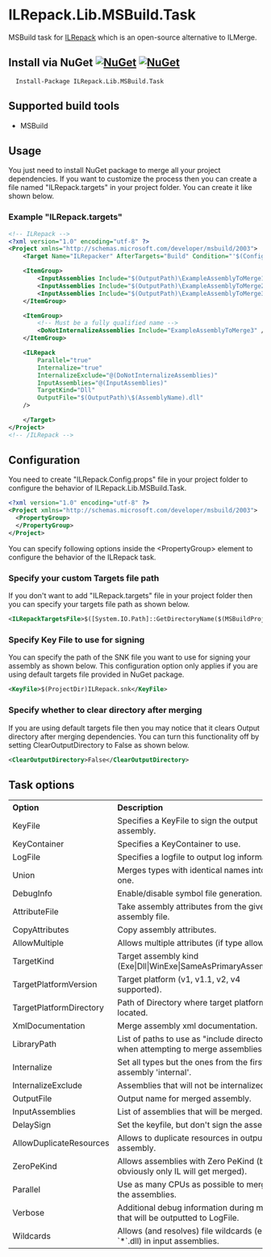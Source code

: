 # ILRepack.Lib.MSBuild.Task

MSBuild task for [ILRepack](https://github.com/gluck/il-repack) which is an open-source alternative to ILMerge.

## Install via NuGet [![NuGet](https://img.shields.io/nuget/v/ILRepack.Lib.MSBuild.Task.svg)](https://www.nuget.org/packages/ILRepack.Lib.MSBuild.Task/) [![NuGet](https://img.shields.io/nuget/dt/ILRepack.Lib.MSBuild.Task.svg)](https://www.nuget.org/packages/ILRepack.Lib.MSBuild.Task/)

      Install-Package ILRepack.Lib.MSBuild.Task

## Supported build tools

* MSBuild

## Usage

You just need to install NuGet package to merge all your project dependencies. If you want to customize the process then you can create a file named "ILRepack.targets" in your project folder. You can create it like shown below.

### Example "ILRepack.targets"

```xml
<!-- ILRepack -->
<?xml version="1.0" encoding="utf-8" ?>
<Project xmlns="http://schemas.microsoft.com/developer/msbuild/2003">
    <Target Name="ILRepacker" AfterTargets="Build" Condition="'$(Configuration)' == 'Release'">

    <ItemGroup>
        <InputAssemblies Include="$(OutputPath)\ExampleAssemblyToMerge1.dll" />
        <InputAssemblies Include="$(OutputPath)\ExampleAssemblyToMerge2.dll" />
        <InputAssemblies Include="$(OutputPath)\ExampleAssemblyToMerge3.dll" />
    </ItemGroup>

    <ItemGroup>
        <!-- Must be a fully qualified name -->
        <DoNotInternalizeAssemblies Include="ExampleAssemblyToMerge3" />
    </ItemGroup>

    <ILRepack
        Parallel="true"
        Internalize="true"
        InternalizeExclude="@(DoNotInternalizeAssemblies)"
        InputAssemblies="@(InputAssemblies)"
        TargetKind="Dll"
        OutputFile="$(OutputPath)\$(AssemblyName).dll"
    />

    </Target>
</Project>
<!-- /ILRepack -->
```

## Configuration

You need to create "ILRepack.Config.props" file in your project folder to configure the behavior of ILRepack.Lib.MSBuild.Task.

```xml
<?xml version="1.0" encoding="utf-8" ?>
<Project xmlns="http://schemas.microsoft.com/developer/msbuild/2003">
  <PropertyGroup>
  </PropertyGroup>
</Project>
```

You can specify following options inside the &lt;PropertyGroup&gt; element to configure the behavior of the ILRepack task.

### Specify your custom Targets file path

If you don't want to add "ILRepack.targets" file in your project folder then you can specify your targets file path as shown below.

```xml
<ILRepackTargetsFile>$([System.IO.Path]::GetDirectoryName($(MSBuildProjectDirectory)))\ILRepack.targets</ILRepackTargetsFile>
```

### Specify Key File to use for signing

You can specify the path of the SNK file you want to use for signing your assembly as shown below. This configuration option only applies if you are using default targets file provided in NuGet package.

```xml
<KeyFile>$(ProjectDir)ILRepack.snk</KeyFile>
```

### Specify whether to clear directory after merging

If you are using default targets file then you may notice that it clears Output directory after merging dependencies. You can turn this functionality off by setting ClearOutputDirectory to False as shown below.

```xml
<ClearOutputDirectory>False</ClearOutputDirectory>
```

## Task options

<table border="0" cellpadding="3" cellspacing="0" width="90%" id="tasksTable">
    <tr>
        <th align="left" width="190">
            Option
        </th>
        <th align="left">
            Description
        </th>
    </tr>
	<tr>
        <td>
           KeyFile
        </td>
        <td>
            Specifies a KeyFile to sign the output assembly.
        </td>
    </tr>
	<tr>
        <td>
           KeyContainer
        </td>
        <td>
            Specifies a KeyContainer to use.
        </td>
    </tr>
	<tr>
        <td>
           LogFile
        </td>
        <td>
           Specifies a logfile to output log information.
        </td>
    </tr>
	<tr>
        <td>
           Union
        </td>
        <td>
           Merges types with identical names into one.
        </td>
    </tr>
	<tr>
        <td>
            DebugInfo
        </td>
        <td>
            Enable/disable symbol file generation.
        </td>
    </tr>
	<tr>
        <td>
            AttributeFile
        </td>
        <td>
            Take assembly attributes from the given assembly file.
        </td>
    </tr>
	<tr>
        <td>
            CopyAttributes
        </td>
        <td>
            Copy assembly attributes.
        </td>
    </tr>
	<tr>
        <td>
            AllowMultiple
        </td>
        <td>
            Allows multiple attributes (if type allows).
        </td>
    </tr>
	<tr>
        <td>
            TargetKind
        </td>
        <td>
            Target assembly kind (Exe|Dll|WinExe|SameAsPrimaryAssembly).
        </td>
    </tr>
	<tr>
        <td>
            TargetPlatformVersion
        </td>
        <td>
            Target platform (v1, v1.1, v2, v4 supported).
        </td>
    </tr>
	<tr>
        <td>
            TargetPlatformDirectory
        </td>
        <td>
            Path of Directory where target platform is located.
        </td>
    </tr>
	<tr>
        <td>
            XmlDocumentation
        </td>
        <td>
            Merge assembly xml documentation.
        </td>
    </tr>
	<tr>
        <td>
            LibraryPath
        </td>
        <td>
            List of paths to use as "include directories" when attempting to merge assemblies.
        </td>
    </tr>
	<tr>
        <td>
            Internalize
        </td>
        <td>
            Set all types but the ones from the first assembly 'internal'.
        </td>
    </tr>
	<tr>
        <td>
            InternalizeExclude
        </td>
        <td>
            Assemblies that will not be internalized.
        </td>
    </tr>
	<tr>
        <td>
            OutputFile
        </td>
        <td>
            Output name for merged assembly.
        </td>
    </tr>
	<tr>
        <td>
            InputAssemblies
        </td>
        <td>
            List of assemblies that will be merged.
        </td>
    </tr>
	<tr>
        <td>
            DelaySign
        </td>
        <td>
            Set the keyfile, but don't sign the assembly.
        </td>
    </tr>
	<tr>
        <td>
            AllowDuplicateResources
        </td>
        <td>
            Allows to duplicate resources in output assembly.
        </td>
    </tr>
	<tr>
        <td>
            ZeroPeKind
        </td>
        <td>
            Allows assemblies with Zero PeKind (but obviously only IL will get merged).
        </td>
    </tr>
	<tr>
        <td>
            Parallel
        </td>
        <td>
            Use as many CPUs as possible to merge the assemblies.
        </td>
    </tr>
	<tr>
        <td>
            Verbose
        </td>
        <td>
            Additional debug information during merge that will be outputted to LogFile.
        </td>
    </tr>
	<tr>
        <td>
            Wildcards
        </td>
        <td>
            Allows (and resolves) file wildcards (e.g. `*`.dll) in input assemblies.
        </td>
    </tr>
</table>